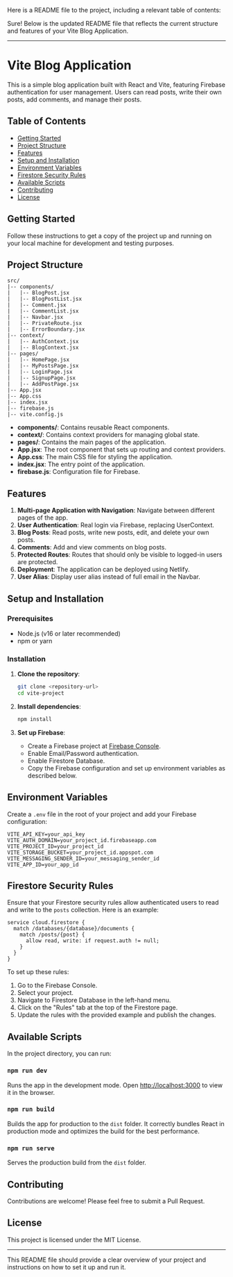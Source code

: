 Here is a README file to the project, including a relevant table of contents:

Sure! Below is the updated README file that reflects the current structure and features of your Vite Blog Application.

---

# Vite Blog Application

This is a simple blog application built with React and Vite, featuring Firebase authentication for user management. Users can read posts, write their own posts, add comments, and manage their posts.

## Table of Contents

- [Getting Started](#getting-started)
- [Project Structure](#project-structure)
- [Features](#features)
- [Setup and Installation](#setup-and-installation)
- [Environment Variables](#environment-variables)
- [Firestore Security Rules](#firestore-security-rules)
- [Available Scripts](#available-scripts)
- [Contributing](#contributing)
- [License](#license)

## Getting Started

Follow these instructions to get a copy of the project up and running on your local machine for development and testing purposes.

## Project Structure

```
src/
|-- components/
|   |-- BlogPost.jsx
|   |-- BlogPostList.jsx
|   |-- Comment.jsx
|   |-- CommentList.jsx
|   |-- Navbar.jsx
|   |-- PrivateRoute.jsx
|   |-- ErrorBoundary.jsx
|-- context/
|   |-- AuthContext.jsx
|   |-- BlogContext.jsx
|-- pages/
|   |-- HomePage.jsx
|   |-- MyPostsPage.jsx
|   |-- LoginPage.jsx
|   |-- SignupPage.jsx
|   |-- AddPostPage.jsx
|-- App.jsx
|-- App.css
|-- index.jsx
|-- firebase.js
|-- vite.config.js
```

- **components/**: Contains reusable React components.
- **context/**: Contains context providers for managing global state.
- **pages/**: Contains the main pages of the application.
- **App.jsx**: The root component that sets up routing and context providers.
- **App.css**: The main CSS file for styling the application.
- **index.jsx**: The entry point of the application.
- **firebase.js**: Configuration file for Firebase.

## Features

1. **Multi-page Application with Navigation**: Navigate between different pages of the app.
2. **User Authentication**: Real login via Firebase, replacing UserContext.
3. **Blog Posts**: Read posts, write new posts, edit, and delete your own posts.
4. **Comments**: Add and view comments on blog posts.
5. **Protected Routes**: Routes that should only be visible to logged-in users are protected.
6. **Deployment**: The application can be deployed using Netlify.
7. **User Alias**: Display user alias instead of full email in the Navbar.

## Setup and Installation

### Prerequisites

- Node.js (v16 or later recommended)
- npm or yarn

### Installation

1. **Clone the repository**:

   ```sh
   git clone <repository-url>
   cd vite-project
   ```

2. **Install dependencies**:

   ```sh
   npm install
   ```

3. **Set up Firebase**:
   - Create a Firebase project at [Firebase Console](https://console.firebase.google.com/).
   - Enable Email/Password authentication.
   - Enable Firestore Database.
   - Copy the Firebase configuration and set up environment variables as described below.

## Environment Variables

Create a `.env` file in the root of your project and add your Firebase configuration:

```env
VITE_API_KEY=your_api_key
VITE_AUTH_DOMAIN=your_project_id.firebaseapp.com
VITE_PROJECT_ID=your_project_id
VITE_STORAGE_BUCKET=your_project_id.appspot.com
VITE_MESSAGING_SENDER_ID=your_messaging_sender_id
VITE_APP_ID=your_app_id
```

## Firestore Security Rules

Ensure that your Firestore security rules allow authenticated users to read and write to the `posts` collection. Here is an example:

```plaintext
service cloud.firestore {
  match /databases/{database}/documents {
    match /posts/{post} {
      allow read, write: if request.auth != null;
    }
  }
}
```

To set up these rules:

1. Go to the Firebase Console.
2. Select your project.
3. Navigate to Firestore Database in the left-hand menu.
4. Click on the "Rules" tab at the top of the Firestore page.
5. Update the rules with the provided example and publish the changes.

## Available Scripts

In the project directory, you can run:

### `npm run dev`

Runs the app in the development mode. Open [http://localhost:3000](http://localhost:3000) to view it in the browser.

### `npm run build`

Builds the app for production to the `dist` folder. It correctly bundles React in production mode and optimizes the build for the best performance.

### `npm run serve`

Serves the production build from the `dist` folder.

## Contributing

Contributions are welcome! Please feel free to submit a Pull Request.

## License

This project is licensed under the MIT License.

---

This README file should provide a clear overview of your project and instructions on how to set it up and run it. 